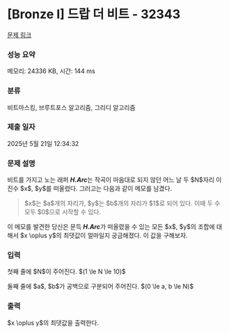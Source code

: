# [Bronze I] 드랍 더 비트 - 32343 

[문제 링크](https://www.acmicpc.net/problem/32343) 

### 성능 요약

메모리: 24336 KB, 시간: 144 ms

### 분류

비트마스킹, 브루트포스 알고리즘, 그리디 알고리즘

### 제출 일자

2025년 5월 21일 12:34:32

### 문제 설명

<p>비트를 가지고 노는 래퍼 <em><strong>H.Arc</strong></em>는 작곡이 마음대로 되지 않던 어느 날 두 $N$자리 이진수 $x$, $y$를 떠올렸다. 그러고는 다음과 같이 메모를 남겼다.</p>

<blockquote>
<p>$x$는 $a$개의 자리가, $y$는 $b$개의 자리가 $1$로 되어 있다. 이때 두 수 모두 $0$으로 시작할 수 있다.</p>
</blockquote>

<p>이 메모를 발견한 당신은 문득 <em><strong>H.Arc</strong></em>가 떠올렸을 수 있는 모든 $x$, $y$의 조합에 대해서 $x \oplus y$의 최댓값이 얼마일지 궁금해졌다. 이 값을 구해보자.</p>

### 입력 

 <p>첫째 줄에 $N$이 주어진다. $(1 \le N \le 10)$</p>

<p>둘째 줄에 $a$, $b$가 공백으로 구분되어 주어진다. $(0 \le a, b \le N)$</p>

### 출력 

 <p>$x \oplus y$의 최댓값을 출력한다.</p>

